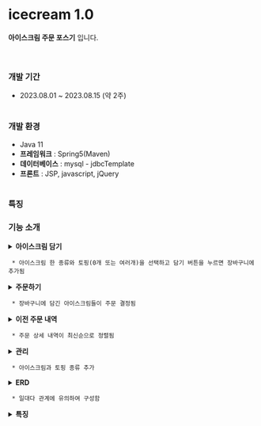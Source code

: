 # icecream 1.0
**아이스크림 주문 포스기** 입니다.<br><br><br>

### 개발 기간
* 2023.08.01 ~ 2023.08.15 (약 2주)<br><br>

### 개발 환경
* Java 11
* **프레임워크** : Spring5(Maven)
* **데이터베이스** : mysql - jdbcTemplate
* **프론트** : JSP, javascript, jQuery<br><br>

### 특징

### 기능 소개
<details><summary><b>아이스크림 담기</b></summary>
  <div>
    <img src="icecream/WebContent/스크린샷 2024-06-12 145442.png">
  </div>
</details>

     * 아이스크림 한 종류와 토핑(0개 또는 여러개)을 선택하고 담기 버튼을 누르면 장바구니에 추가됨
     
<details><summary><b>주문하기</b></summary>
  <div>
    <img src="icecream/WebContent/스크린샷 2024-06-12 150051.png">
  </div>
</details>

     * 장바구니에 담긴 아이스크림들이 주문 결정됨

<details><summary><b>이전 주문 내역</b></summary>
  <div>
    <img src="icecream/WebContent/스크린샷 2024-06-12 150413.png">
  </div>
</details>

     * 주문 상세 내역이 최신순으로 정렬됨

<details><summary><b>관리</b></summary>
  <div>
    <img src="icecream/WebContent/스크린샷 2024-06-12 150640.png">
  </div>
</details>

     * 아이스크림과 토핑 종류 추가

<details><summary><b>ERD</b></summary>
  <div>
    <img src="icecream/WebContent/IceCreamERD.png">
  </div>
</details>

     * 일대다 관계에 유의하여 구성함















<details><summary><b>특징</b></summary>
  <div>
    23년 8월, 선생님이 각자 crud가 되는 사이트를 하나 만들어 보라고 하셨다.<br>
왠지 게시판 만들기가 재미없었던 나는 아이스크림 가게 포스기를 만들어 보기로 했다.<br>
그 때 배우고 있던 **Spring5**와 **JSP**를 사용했다.<br>
일단 알아둘 것은 이 때의 나는 아직 자바스크립트를 배우는 중이라 객체라는 것 자체를 몰랐다...<br>
그래서 **주문을 문자열로** 쭉 찍어보내기로 했다.<br>
여기서 어떤 아이스크림에 어떤 토핑이 들어가는지 구분해야 하는 것이 핵심이였다.<br>
일단 장바구니에 있는 하나의 아이스크림 조합(아이스크림 + 토핑)의 div에 1부터 순서대로 숫자를 준다. 숫자가 같은 상품들을 하나로 친다.<br>
숫자와 상품코드를 이어붙인 문자열을 가공해서 주문 한 건을 만든다.<br>
이 작업을 하면서 자바스크립트와 JQuery 실력이 많이 늘었다.<br>
요소를 숨겨놨다가 쓰는 법이나, 동적으로 생성된 버튼을 선택할 때 등 여러가지 상황에 대처하는 법도 배웠다.<br>
지금 보면 소스가 복잡하고 아쉬운 점도 많지만 그 2주간이 가장 많이 늘었던 시기였던 것 같다.<br><br><br>
  </div>
</details>





